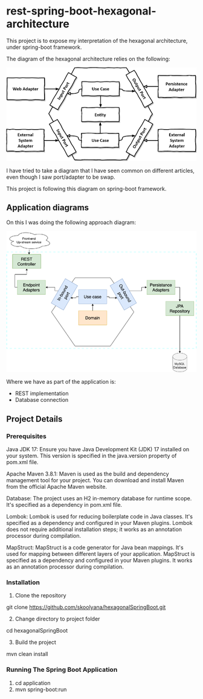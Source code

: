 # rest-spring-boot-hexagonal-architecture

This project is to expose my interpretation of the hexagonal architecture, under spring-boot framework.

The diagram of the hexagonal architecture relies on the following:

![Hexagonal architecture diagram](img/hexagonal-architecture.png)

I have tried to take a diagram that I have seen common on different articles, even though I saw port/adapter to be swap.


This project is following this diagram on spring-boot framework.

## Application diagrams

On this I was doing the following approach diagram:

![Application diagram](img/hexagonal-arch-spring-naspredam.png)

Where we have as part of the application is:

- REST implementation
- Database connection


## Project Details

### Prerequisites  


Java JDK 17: Ensure you have Java Development Kit (JDK) 17 installed on your system. This version is specified in the java.version property of  pom.xml file.

Apache Maven 3.8.1: Maven is used as the build and dependency management tool for your project. You can download and install Maven from the official Apache Maven website.

Database: The project uses an H2 in-memory database for runtime scope. It's specified as a dependency in pom.xml file. 

Lombok: Lombok is used for reducing boilerplate code in Java classes. It's specified as a dependency and configured in your Maven plugins. Lombok does not require additional installation steps; it works as an annotation processor during compilation.

MapStruct: MapStruct is a code generator for Java bean mappings. It's used for mapping between different layers of your application. MapStruct is specified as a dependency and configured in your Maven plugins. It works as an annotation processor during compilation.


### Installation

1) Clone the repository

git clone https://github.com/skoolyana/hexagonalSpringBoot.git

2) Change directory to project folder

cd hexagonalSpringBoot

3) Build the project

mvn clean install

### Running The Spring Boot Application

1) cd application
2) mvn spring-boot:run





